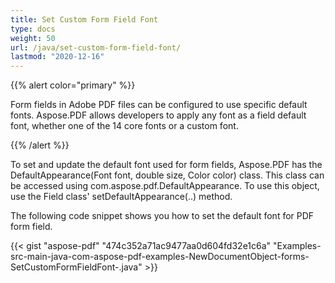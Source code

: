 ```yaml
---
title: Set Custom Form Field Font
type: docs
weight: 50
url: /java/set-custom-form-field-font/
lastmod: "2020-12-16"
---
```


{{% alert color="primary" %}} 

Form fields in Adobe PDF files can be configured to use specific default fonts. Aspose.PDF allows developers to apply any font as a field default font, whether one of the 14 core fonts or a custom font.

{{% /alert %}} 

To set and update the default font used for form fields, Aspose.PDF has the DefaultAppearance(Font font, double size, Color color) class. This class can be accessed using com.aspose.pdf.DefaultAppearance. To use this object, use the Field class' setDefaultAppearance(..) method.

The following code snippet shows you how to set the default font for PDF form field.

{{< gist "aspose-pdf" "474c352a71ac9477aa0d604fd32e1c6a" "Examples-src-main-java-com-aspose-pdf-examples-NewDocumentObject-forms-SetCustomFormFieldFont-.java" >}}



